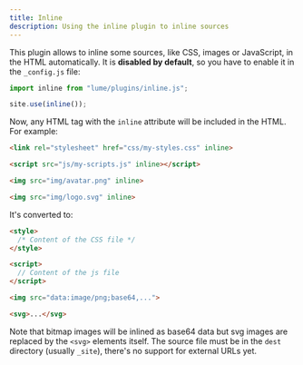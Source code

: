 ```yaml
---
title: Inline
description: Using the inline plugin to inline sources
---
```


This plugin allows to inline some sources, like CSS, images or JavaScript, in
the HTML automatically. It is **disabled by default**, so you have to enable it
in the `_config.js` file:

```js
import inline from "lume/plugins/inline.js";

site.use(inline());
```

Now, any HTML tag with the `inline` attribute will be included in the HTML. For
example:

```html
<link rel="stylesheet" href="css/my-styles.css" inline>

<script src="js/my-scripts.js" inline></script>

<img src="img/avatar.png" inline>

<img src="img/logo.svg" inline>
```

It's converted to:

```html
<style>
  /* Content of the CSS file */
</style>

<script>
  // Content of the js file
</script>

<img src="data:image/png;base64,...">

<svg>...</svg>
```

Note that bitmap images will be inlined as base64 data but svg images are
replaced by the `<svg>` elements itself. The source file must be in the `dest`
directory (usually `_site`), there's no support for external URLs yet.
